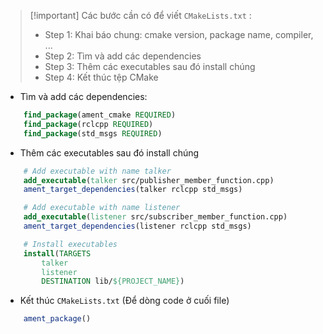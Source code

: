 
> [!important] Các bước cần có để viết `CMakeLists.txt` :
> - Step 1: Khai báo chung: cmake version, package name, compiler, ...
> - Step 2: Tìm và add các dependencies
> - Step 3: Thêm các executables sau đó install chúng
> - Step 4: Kết thúc tệp CMake

- Tìm và add các dependencies:

```CMake
	find_package(ament_cmake REQUIRED)
	find_package(rclcpp REQUIRED)
	find_package(std_msgs REQUIRED)
```

- Thêm các executables sau đó install chúng

```CMake
	# Add executable with name talker
	add_executable(talker src/publisher_member_function.cpp)
	ament_target_dependencies(talker rclcpp std_msgs)

	# Add executable with name listener
	add_executable(listener src/subscriber_member_function.cpp)
	ament_target_dependencies(listener rclcpp std_msgs)

	# Install executables
	install(TARGETS
		talker
		listener
		DESTINATION lib/${PROJECT_NAME})
```

- Kết thúc `CMakeLists.txt` (Để dòng code ở cuối file)

```CMake
	ament_package()
```
